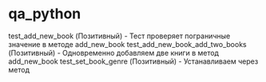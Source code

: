 # qa_python
test_add_new_book (Позитивный) - Тест проверяет пограничные значение в методе add_new_book
test_add_new_book_add_two_books (Позитивный) - Одновременно добавляем две книги в метод add_new_book test_set_book_genre (Позитивный) - Устанавливаем через метод 